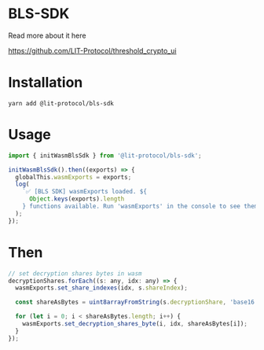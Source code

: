 # BLS-SDK

Read more about it here 

https://github.com/LIT-Protocol/threshold_crypto_ui

# Installation

```
yarn add @lit-protocol/bls-sdk
```

# Usage

```js
import { initWasmBlsSdk } from '@lit-protocol/bls-sdk';

initWasmBlsSdk().then((exports) => {
  globalThis.wasmExports = exports;
  log(
    `✅ [BLS SDK] wasmExports loaded. ${
      Object.keys(exports).length
    } functions available. Run 'wasmExports' in the console to see them.`
  );
});
```

# Then

```js
// set decryption shares bytes in wasm
decryptionShares.forEach((s: any, idx: any) => {
  wasmExports.set_share_indexes(idx, s.shareIndex);

  const shareAsBytes = uint8arrayFromString(s.decryptionShare, 'base16');

  for (let i = 0; i < shareAsBytes.length; i++) {
    wasmExports.set_decryption_shares_byte(i, idx, shareAsBytes[i]);
  }
});
```
